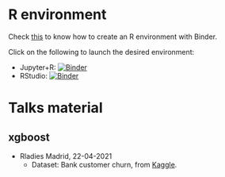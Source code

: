 # R environment 

Check [this](https://github.com/binder-examples/r/blob/master/README.md) to know how to create an R environment with Binder.

Click on the following to launch the desired environment:
* Jupyter+R: [![Binder](https://mybinder.org/badge_logo.svg)](https://mybinder.org/v2/gh/lastree/talks/main)
* RStudio: [![Binder](https://mybinder.org/badge_logo.svg)](https://mybinder.org/v2/gh/lastree/talks/main?filepath=rstudio)


# Talks material

## xgboost
* Rladies Madrid, 22-04-2021 
  * Dataset: Bank customer churn, from [Kaggle](https://www.kaggle.com/santoshd3/bank-customers). 
